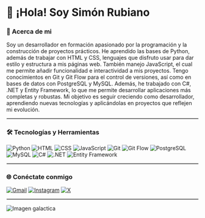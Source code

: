# 👋 ¡Hola! Soy Simón Rubiano

### 👤 Acerca de mi

Soy un desarrollador en formación apasionado por la programación y la construcción de proyectos prácticos. He aprendido las bases de Python, además de trabajar con HTML y CSS, lenguajes que disfruto usar para dar estilo y estructura a mis páginas web. También manejo JavaScript, el cual me permite añadir funcionalidad e interactividad a mis proyectos. Tengo conocimientos en Git y Git Flow para el control de versiones, así como en bases de datos con PostgreSQL y MySQL. Además, he trabajado con C#, .NET y Entity Framework, lo que me permite desarrollar aplicaciones más completas y robustas. Mi objetivo es seguir creciendo como desarrollador, aprendiendo nuevas tecnologías y aplicándolas en proyectos que reflejen mi evolución.

<hr style="border:1px solid #ccc">

### 🛠️ Tecnologías y Herramientas

![Python](https://img.shields.io/badge/Python-3776AB?style=for-the-badge&logo=python&logoColor=white) ![HTML](https://img.shields.io/badge/HTML5-E34F26?style=for-the-badge&logo=html5&logoColor=white) ![CSS](https://img.shields.io/badge/CSS3-1572B6?style=for-the-badge&logo=css3&logoColor=white) ![JavaScript](https://img.shields.io/badge/JavaScript-F7DF1E?style=for-the-badge&logo=javascript&logoColor=black) ![Git](https://img.shields.io/badge/Git-F05032?style=for-the-badge&logo=git&logoColor=white) ![Git Flow](https://img.shields.io/badge/Git%20Flow-FF7F50?style=for-the-badge&logo=git&logoColor=white) ![PostgreSQL](https://img.shields.io/badge/PostgreSQL-4169E1?style=for-the-badge&logo=postgresql&logoColor=white) ![MySQL](https://img.shields.io/badge/MySQL-4479A1?style=for-the-badge&logo=mysql&logoColor=white) ![C#](https://img.shields.io/badge/C%23-239120?style=for-the-badge&logo=c-sharp&logoColor=white) ![.NET](https://img.shields.io/badge/.NET-512BD4?style=for-the-badge&logo=dotnet&logoColor=white) ![Entity Framework](https://img.shields.io/badge/Entity%20Framework-68217A?style=for-the-badge&logo=dotnet&logoColor=white) 

<hr style="border:1px solid #ccc">

### 🌐 Conéctate conmigo

[![Gmail](https://img.shields.io/badge/Gmail-D14836?style=for-the-badge&logo=gmail&logoColor=white)](mailto:simon.rubiano.ortiz@gmail.com) [![Instagram](https://img.shields.io/badge/Instagram-E4405F?style=for-the-badge&logo=instagram&logoColor=white)](https://instagram.com/simon.rubiano06) [![X](https://img.shields.io/badge/X-000000?style=for-the-badge&logo=x&logoColor=white)](https://x.com/siruor)  

<hr style="border:1px solid #ccc">

![Imagen galactica]([https://png.pngtree.com/thumb_back/fh260/background/20210115/pngtree-atmosphere-real-galaxy-starry-banner-background-image_520258.jpg](https://i.pinimg.com/1200x/73/d7/39/73d739ce3e41947b0d9ca63ca889248e.jpg))
